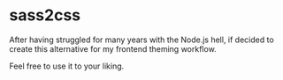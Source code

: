 # sass2css

After having struggled for many years with the Node.js hell, if decided to create this alternative for my frontend theming workflow.

Feel free to use it to your liking.
